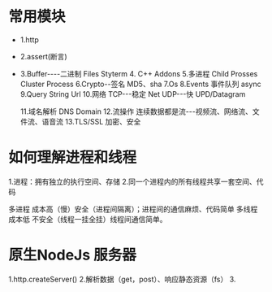 # 常用模块
- 1.http
- 2.assert(断言)
- 3.Buffer----二进制
    Files   Styterm
  4. C++ Addons
  5.多进程
    Child Prosses
    Cluster
    Process
  6.Crypto--签名
  MD5、sha
  7.Os
  8.Events 事件队列
    async
  9.Query String
     Url
  10.网络
     TCP---稳定 Net
     UDP---快 UPD/Datagram

   11.域名解析
     DNS
     Domain
   12.流操作
       连续数据都是流---视频流、网络流、文件流、语音流
    13.TLS/SSL
       加密、安全      


# 如何理解进程和线程

1.进程：拥有独立的执行空间、存储
2.同一个进程内的所有线程共享一套空间、代码

多进程 成本高（慢）安全（进程间隔离）；进程间的通信麻烦、代码简单
多线程 成本低 不安全（线程一挂全挂）线程间通信简单。

# 原生NodeJs 服务器
  1.http.createServer()
  2.解析数据（get，post）、响应静态资源（fs）
  3.



